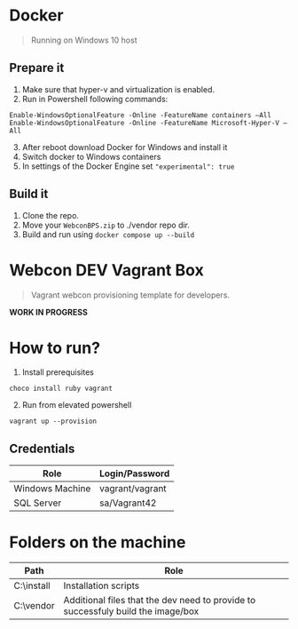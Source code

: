 # Docker
> Running on Windows 10 host

## Prepare it
1. Make sure that hyper-v and virtualization is enabled.
2. Run in Powershell following commands:
```
Enable-WindowsOptionalFeature -Online -FeatureName containers –All
Enable-WindowsOptionalFeature -Online -FeatureName Microsoft-Hyper-V –All
```
3. After reboot download Docker for Windows and install it
4. Switch docker to Windows containers
5. In settings of the Docker Engine set `"experimental": true`

## Build it
1. Clone the repo.
2. Move your `WebconBPS.zip` to ./vendor repo dir.
3. Build and run using `docker compose up --build`

# Webcon DEV Vagrant Box
> Vagrant webcon provisioning template for developers.

**WORK IN PROGRESS**

# How to run?

1. Install prerequisites
```
choco install ruby vagrant
``` 
2. Run from elevated powershell
```
vagrant up --provision
```


## Credentials

| Role            	| Login/Password  	|
|-----------------	|-----------------	|
| Windows Machine 	| vagrant/vagrant 	|
| SQL Server      	| sa/Vagrant42    	|



# Folders on the machine


| Path            	| Role  	|
|-----------------	|-----------------	|
| C:\install     	| Installation scripts 	|
| C:\vendor      	| Additional files that the dev need to provide to successfuly build the image/box    	|
